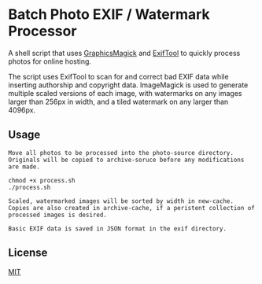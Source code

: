 # Batch Photo EXIF / Watermark Processor

A shell script that uses [GraphicsMagick](http://www.graphicsmagick.org) and [ExifTool](https://www.sno.phy.queensu.ca/~phil/exiftool/) to quickly process photos for online hosting.

The script uses ExifTool to scan for and correct bad EXIF data while inserting authorship and copyright data. ImageMagick is used to generate multiple scaled versions of each image, with watermarks on any images larger than 256px in width, and a tiled watermark on any larger than 4096px.

## Usage

```
Move all photos to be processed into the photo-source directory. Originals will be copied to archive-soruce before any modifications are made.
```
```shell
chmod +x process.sh
./process.sh
```
```
Scaled, watermarked images will be sorted by width in new-cache. Copies are also created in archive-cache, if a peristent collection of processed images is desired.

Basic EXIF data is saved in JSON format in the exif directory.
```

## License

[MIT](https://github.com/carriejv/gc-speech-transcription-py/blob/master/LICENSE)